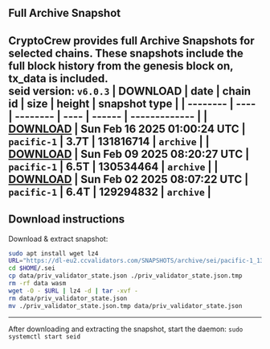 ## Full Archive Snapshot
CryptoCrew provides full Archive Snapshots for selected chains. These snapshots include the full block history from the genesis block on, tx_data is included.  
seid version: `v6.0.3`
| DOWNLOAD | date | chain id | size | height | snapshot type |
| -------- | ---- | -------- | ---- | ------ | ------------- |
| **[DOWNLOAD](https://dl-eu2.ccvalidators.com/SNAPSHOTS/archive/sei/pacific-1_131816714.tar.lz4)** | Sun Feb 16 2025 01:00:24 UTC | `pacific-1` | 3.7T | 131816714 | `archive` |
| **[DOWNLOAD](https://dl-eu2.ccvalidators.com/SNAPSHOTS/archive/sei/pacific-1_130534464.tar.lz4)** | Sun Feb 09 2025 08:20:27 UTC | `pacific-1` | 6.5T | 130534464 | `archive` |
| **[DOWNLOAD](https://dl-eu2.ccvalidators.com/SNAPSHOTS/archive/sei/pacific-1_129294832.tar.lz4)** | Sun Feb 02 2025 08:07:22 UTC | `pacific-1` | 6.4T | 129294832 | `archive` |
---

## Download instructions
Download & extract snapshot:
```sh
sudo apt install wget lz4
URL="https://dl-eu2.ccvalidators.com/SNAPSHOTS/archive/sei/pacific-1_131816714.tar.lz4"
cd $HOME/.sei
cp data/priv_validator_state.json ./priv_validator_state.json.tmp
rm -rf data wasm
wget -O - $URL | lz4 -d | tar -xvf -
rm data/priv_validator_state.json
mv ./priv_validator_state.json.tmp data/priv_validator_state.json
```

---

After downloading and extracting the snapshot, start the daemon: `sudo systemctl start seid`

